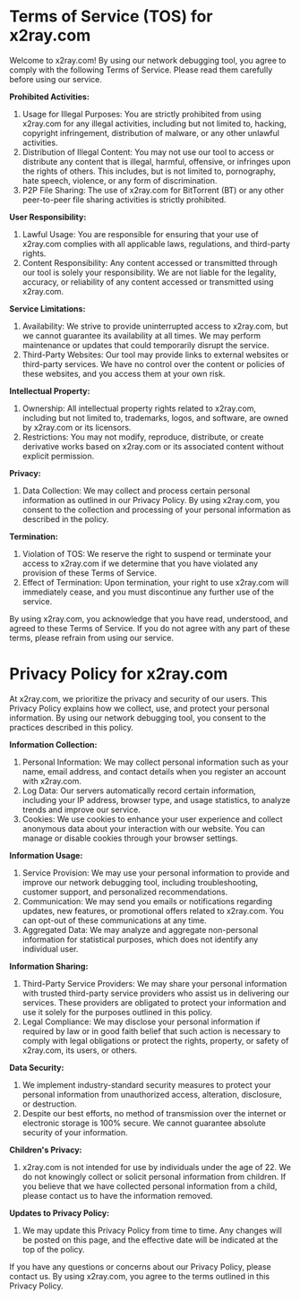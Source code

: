 # Terms of Service (TOS) for x2ray.com

Welcome to x2ray.com! By using our network debugging tool, you agree to comply with the following Terms of Service. Please read them carefully before using our service.

**Prohibited Activities:**

1. Usage for Illegal Purposes: You are strictly prohibited from using x2ray.com for any illegal activities, including but not limited to, hacking, copyright infringement, distribution of malware, or any other unlawful activities.
2. Distribution of Illegal Content: You may not use our tool to access or distribute any content that is illegal, harmful, offensive, or infringes upon the rights of others. This includes, but is not limited to, pornography, hate speech, violence, or any form of discrimination.
3. P2P File Sharing: The use of x2ray.com for BitTorrent (BT) or any other peer-to-peer file sharing activities is strictly prohibited.

**User Responsibility:**

1. Lawful Usage: You are responsible for ensuring that your use of x2ray.com complies with all applicable laws, regulations, and third-party rights.
2. Content Responsibility: Any content accessed or transmitted through our tool is solely your responsibility. We are not liable for the legality, accuracy, or reliability of any content accessed or transmitted using x2ray.com.

**Service Limitations:**

1. Availability: We strive to provide uninterrupted access to x2ray.com, but we cannot guarantee its availability at all times. We may perform maintenance or updates that could temporarily disrupt the service.
2. Third-Party Websites: Our tool may provide links to external websites or third-party services. We have no control over the content or policies of these websites, and you access them at your own risk.

**Intellectual Property:**

1. Ownership: All intellectual property rights related to x2ray.com, including but not limited to, trademarks, logos, and software, are owned by x2ray.com or its licensors.
2. Restrictions: You may not modify, reproduce, distribute, or create derivative works based on x2ray.com or its associated content without explicit permission.

**Privacy:**

1. Data Collection: We may collect and process certain personal information as outlined in our Privacy Policy. By using x2ray.com, you consent to the collection and processing of your personal information as described in the policy.

**Termination:**

1. Violation of TOS: We reserve the right to suspend or terminate your access to x2ray.com if we determine that you have violated any provision of these Terms of Service.
2. Effect of Termination: Upon termination, your right to use x2ray.com will immediately cease, and you must discontinue any further use of the service.

By using x2ray.com, you acknowledge that you have read, understood, and agreed to these Terms of Service. If you do not agree with any part of these terms, please refrain from using our service.

# Privacy Policy for x2ray.com

At x2ray.com, we prioritize the privacy and security of our users. This Privacy Policy explains how we collect, use, and protect your personal information. By using our network debugging tool, you consent to the practices described in this policy.

**Information Collection:**

1. Personal Information: We may collect personal information such as your name, email address, and contact details when you register an account with x2ray.com.
2. Log Data: Our servers automatically record certain information, including your IP address, browser type, and usage statistics, to analyze trends and improve our service.
3. Cookies: We use cookies to enhance your user experience and collect anonymous data about your interaction with our website. You can manage or disable cookies through your browser settings.

**Information Usage:**

1. Service Provision: We may use your personal information to provide and improve our network debugging tool, including troubleshooting, customer support, and personalized recommendations.
2. Communication: We may send you emails or notifications regarding updates, new features, or promotional offers related to x2ray.com. You can opt-out of these communications at any time.
3. Aggregated Data: We may analyze and aggregate non-personal information for statistical purposes, which does not identify any individual user.

**Information Sharing:**

1. Third-Party Service Providers: We may share your personal information with trusted third-party service providers who assist us in delivering our services. These providers are obligated to protect your information and use it solely for the purposes outlined in this policy.
2. Legal Compliance: We may disclose your personal information if required by law or in good faith belief that such action is necessary to comply with legal obligations or protect the rights, property, or safety of x2ray.com, its users, or others.

**Data Security:**

1. We implement industry-standard security measures to protect your personal information from unauthorized access, alteration, disclosure, or destruction.
2. Despite our best efforts, no method of transmission over the internet or electronic storage is 100% secure. We cannot guarantee absolute security of your information.

**Children's Privacy:**

1. x2ray.com is not intended for use by individuals under the age of 22. We do not knowingly collect or solicit personal information from children. If you believe that we have collected personal information from a child, please contact us to have the information removed.

**Updates to Privacy Policy:**

1. We may update this Privacy Policy from time to time. Any changes will be posted on this page, and the effective date will be indicated at the top of the policy.

If you have any questions or concerns about our Privacy Policy, please contact us. By using x2ray.com, you agree to the terms outlined in this Privacy Policy.
